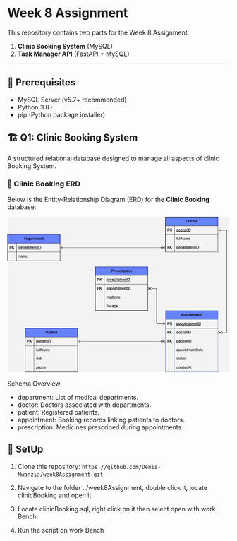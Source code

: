 
# Week 8 Assignment

This repository contains two parts for the Week 8 Assignment:
1. **Clinic Booking System** (MySQL)  
2. **Task Manager API** (FastAPI + MySQL)

---

## 🔧 Prerequisites
- MySQL Server (v5.7+ recommended)
- Python 3.8+
- pip (Python package installer)


## 🏗️ Q1: Clinic Booking System
A structured relational database designed to manage all aspects of clinic Booking System.

### 🏥 Clinic Booking ERD
Below is the Entity-Relationship Diagram (ERD) for the **Clinic Booking** database:

![Clinic Booking ERD](./clinicBooking/clinicBookingERD.png)

Schema Overview
- department: List of medical departments.
- doctor: Doctors associated with departments.
- patient: Registered patients.
- appointment: Booking records linking patients to doctors.
- prescription: Medicines prescribed during appointments.

## 🚀 SetUp
1. Clone this repository: ```https://github.com/Denis-Mwanzia/week8Assignment.git```

2. Navigate to the folder ../week8Assignment, double click it, locate clinicBooking and open it.
3. Locate clinicBooking.sql, right click on it then select open with work Bench.
4. Run the script on work Bench
